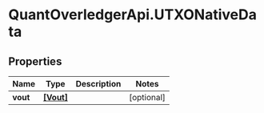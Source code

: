 # QuantOverledgerApi.UTXONativeData

## Properties

Name | Type | Description | Notes
------------ | ------------- | ------------- | -------------
**vout** | [**[Vout]**](Vout.md) |  | [optional] 


